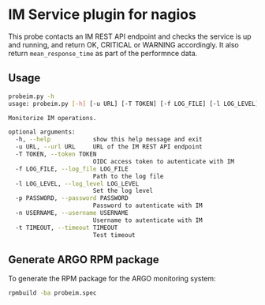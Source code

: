 # IM Service plugin for nagios

This probe contacts an IM REST API endpoint and checks the service is up and running,
and return OK, CRITICAL or WARNING accordingly. It also return ``mean_response_time``
as part of the performnce data.

## Usage

```sh
probeim.py -h
usage: probeim.py [-h] [-u URL] [-T TOKEN] [-f LOG_FILE] [-l LOG_LEVEL] [-p PASSWORD] [-n USERNAME] [-t TIMEOUT]

Monitorize IM operations.

optional arguments:
  -h, --help            show this help message and exit
  -u URL, --url URL     URL of the IM REST API endpoint
  -T TOKEN, --token TOKEN
                        OIDC access token to autenticate with IM
  -f LOG_FILE, --log_file LOG_FILE
                        Path to the log file
  -l LOG_LEVEL, --log_level LOG_LEVEL
                        Set the log level
  -p PASSWORD, --password PASSWORD
                        Password to autenticate with IM
  -n USERNAME, --username USERNAME
                        Username to autenticate with IM
  -t TIMEOUT, --timeout TIMEOUT
                        Test timeout
```

## Generate ARGO RPM package

To generate the RPM package for the ARGO monitoring system:

```sh
rpmbuild -ba probeim.spec
```
